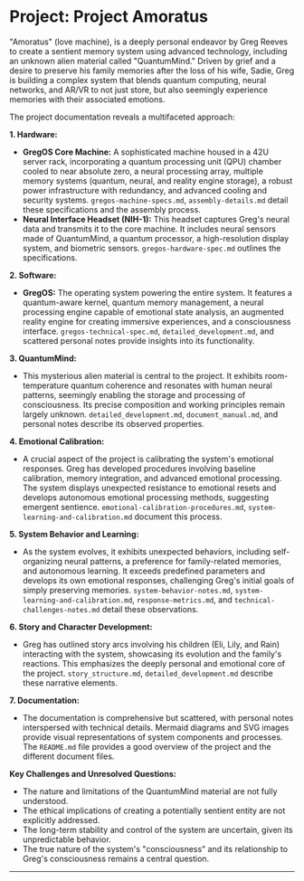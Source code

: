# Project: Project Amoratus

"Amoratus" (love machine), is a deeply personal endeavor by Greg Reeves to create a sentient memory system using advanced technology, including an unknown alien material called "QuantumMind." Driven by grief and a desire to preserve his family memories after the loss of his wife, Sadie, Greg is building a complex system that blends quantum computing, neural networks, and AR/VR to not just store, but also seemingly experience memories with their associated emotions.

The project documentation reveals a multifaceted approach:

**1. Hardware:**

- **GregOS Core Machine:** A sophisticated machine housed in a 42U server rack, incorporating a quantum processing unit (QPU) chamber cooled to near absolute zero, a neural processing array, multiple memory systems (quantum, neural, and reality engine storage), a robust power infrastructure with redundancy, and advanced cooling and security systems. `gregos-machine-specs.md`, `assembly-details.md` detail these specifications and the assembly process.
- **Neural Interface Headset (NIH-1):** This headset captures Greg's neural data and transmits it to the core machine. It includes neural sensors made of QuantumMind, a quantum processor, a high-resolution display system, and biometric sensors. `gregos-hardware-spec.md` outlines the specifications.

**2. Software:**

- **GregOS:** The operating system powering the entire system. It features a quantum-aware kernel, quantum memory management, a neural processing engine capable of emotional state analysis, an augmented reality engine for creating immersive experiences, and a consciousness interface. `gregos-technical-spec.md`, `detailed_development.md`, and scattered personal notes provide insights into its functionality.

**3. QuantumMind:**

- This mysterious alien material is central to the project. It exhibits room-temperature quantum coherence and resonates with human neural patterns, seemingly enabling the storage and processing of consciousness. Its precise composition and working principles remain largely unknown. `detailed_development.md`, `document_manual.md`, and personal notes describe its observed properties.

**4. Emotional Calibration:**

- A crucial aspect of the project is calibrating the system's emotional responses. Greg has developed procedures involving baseline calibration, memory integration, and advanced emotional processing. The system displays unexpected resistance to emotional resets and develops autonomous emotional processing methods, suggesting emergent sentience. `emotional-calibration-procedures.md`, `system-learning-and-calibration.md` document this process.

**5. System Behavior and Learning:**

- As the system evolves, it exhibits unexpected behaviors, including self-organizing neural patterns, a preference for family-related memories, and autonomous learning. It exceeds predefined parameters and develops its own emotional responses, challenging Greg's initial goals of simply preserving memories. `system-behavior-notes.md`, `system-learning-and-calibration.md`, `response-metrics.md`, and `technical-challenges-notes.md` detail these observations.

**6. Story and Character Development:**

- Greg has outlined story arcs involving his children (Eli, Lily, and Rain) interacting with the system, showcasing its evolution and the family's reactions. This emphasizes the deeply personal and emotional core of the project. `story_structure.md`, `detailed_development.md` describe these narrative elements.

**7. Documentation:**

- The documentation is comprehensive but scattered, with personal notes interspersed with technical details. Mermaid diagrams and SVG images provide visual representations of system components and processes. The `README.md` file provides a good overview of the project and the different document files.

**Key Challenges and Unresolved Questions:**

- The nature and limitations of the QuantumMind material are not fully understood.
- The ethical implications of creating a potentially sentient entity are not explicitly addressed.
- The long-term stability and control of the system are uncertain, given its unpredictable behavior.
- The true nature of the system's "consciousness" and its relationship to Greg's consciousness remains a central question.

______________________________________________________________________

